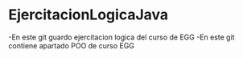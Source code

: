 # EjercitacionLogicaJava
-En este git guardo ejercitacion logica del curso de EGG
-En este git contiene apartado POO de curso EGG
